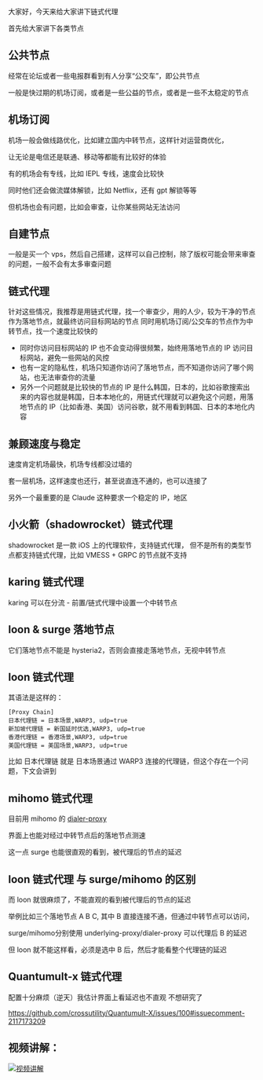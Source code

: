 大家好，今天来给大家讲下链式代理

首先给大家讲下各类节点

## 公共节点

经常在论坛或者一些电报群看到有人分享“公交车”，即公共节点

一般是快过期的机场订阅，或者是一些公益的节点，或者是一些不太稳定的节点

## 机场订阅

机场一般会做线路优化，比如建立国内中转节点，这样针对运营商优化，

让无论是电信还是联通、移动等都能有比较好的体验

有的机场会有专线，比如 IEPL 专线，速度会比较快

同时他们还会做流媒体解锁，比如 Netflix，还有 gpt 解锁等等

但机场也会有问题，比如会审查，让你某些网站无法访问

## 自建节点
一般是买一个 vps，然后自己搭建，这样可以自己控制，除了版权可能会带来审查的问题，一般不会有太多审查问题

## 链式代理
针对这些情况，我推荐是用链式代理，找一个审查少，用的人少，较为干净的节点作为落地节点，就最终访问目标网站的节点
同时用机场订阅/公交车的节点作为中转节点，找一个速度比较快的
+ 同时你访问目标网站的 IP 也不会变动得很频繁，始终用落地节点的 IP 访问目标网站，避免一些网站的风控
+ 也有一定的隐私性，机场只知道你访问了落地节点，而不知道你访问了哪个网站，也无法审查你的流量
+ 另外一个问题就是比较快的节点的 IP 是什么韩国，日本的，比如谷歌搜索出来的内容也就是韩国，日本本地化的，用链式代理就可以避免这个问题，用落地节点的 IP（比如香港、美国）访问谷歌，就不用看到韩国、日本的本地化内容

## 兼顾速度与稳定
速度肯定机场最快，机场专线都没过墙的

套一层机场，这样速度也还行，甚至说直连不通的，也可以连接了

另外一个最重要的是 Claude 这种要求一个稳定的 IP，地区

## 小火箭（shadowrocket）链式代理
shadowrocket 是一款 iOS 上的代理软件，支持链式代理，
但不是所有的类型节点都支持链式代理，比如 VMESS + GRPC 的节点就不支持

## karing 链式代理
karing 可以在分流 - 前置/链式代理中设置一个中转节点

## loon & surge 落地节点
它们落地节点不能是 hysteria2，否则会直接走落地节点，无视中转节点

## loon 链式代理
其语法是这样的：
```
[Proxy Chain]
日本代理链 = 日本场景,WARP3, udp=true
新加坡代理链 = 新国延时优选,WARP3, udp=true
香港代理链 = 香港场景,WARP3, udp=true
美国代理链 = 美国场景,WARP3, udp=true
```
比如 日本代理链 就是 日本场景通过 WARP3 连接的代理链，但这个存在一个问题，下文会讲到

## mihomo 链式代理
目前用 mihomo 的 [dialer-proxy](https://wiki.metacubex.one/config/proxies/dialer-proxy)

界面上也能对经过中转节点后的落地节点测速

这一点 surge 也能很直观的看到，被代理后的节点的延迟

## loon 链式代理 与 surge/mihomo 的区别

而 loon 就很麻烦了，不能直观的看到被代理后的节点的延迟

举例比如三个落地节点 A B C, 其中 B 直接连接不通，但通过中转节点可以访问，

surge/mihomo分别使用 underlying-proxy/dialer-proxy 可以代理后 B 的延迟

但 loon 就不能这样看，必须是选中 B 后，然后才能看整个代理链的延迟


## Quantumult-x 链式代理

配置十分麻烦（逆天）我估计界面上看延迟也不直观 不想研究了

https://github.com/crossutility/Quantumult-X/issues/100#issuecomment-2117173209


## 视频讲解：

[![视频讲解](https://img.youtube.com/vi/-YVwGnSmvuQ/0.jpg)](https://www.youtube.com/watch?v=-YVwGnSmvuQ)
